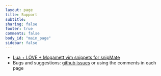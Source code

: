 ```yaml
---
layout: page
title: Support
subtitle:
sharing: false
footer: true 
comments: false
body_id: "main_page"
sidebar: false 
---
```


* [Lua + LÖVE + Mogamett vim snippets for snipMate](downloads/lua.snippets)
* Bugs and suggestions: [github issues](https://github.com/adonaac/mogamett/issues) or using the comments in each page
